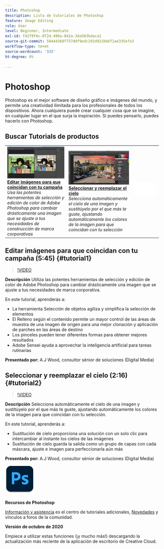 ```yaml
---
title: Photoshop
description: Lista de tutoriales de Photoshop
feature: Image Editing
role: User
level: Beginner, Intermediate
exl-id: f42f9f4c-072d-496a-842a-3da503bdaca1
source-git-commit: 58444368f757ddf9edc292d921bb6f2ae335efa3
workflow-type: tm+mt
source-wordcount: '333'
ht-degree: 0%

---
```


# Photoshop

Photoshop es el mejor software de diseño gráfico e imágenes del mundo, y permite una creatividad ilimitada para los profesionales de todos los dispositivos. Ahora cualquiera puede crear cualquier cosa que se imagine, en cualquier lugar en el que surja la inspiración. Si puedes pensarlo, puedes hacerlo con Photoshop.

## Buscar Tutorials de productos

<table style="table-layout:fixed">
<tr>
 <td>
   <a href="photoshop.md#tutorial1">
      <img alt="Editar imágenes para que coincidan con tu campaña" src="../assets/PS_ObjectSelect_ContentAware_wood.jpg" />
   </a>
    <div>
   <a href="photoshop.md#tutorial1"><strong>Editar imágenes para que coincidan con tu campaña</strong></a>
    </div>
    <em>Usa las potentes herramientas de selección y edición de color de Adobe Photoshop para cambiar drásticamente una imagen que se ajuste a tus necesidades de construcción de marca corporativas</em>
    <br>
  </td>
  <td>
    <a href="photoshop.md#tutorial2">
        <img alt="Seleccionar y reemplazar el cielo" src="../assets/PS_Sky_Replace_wood.jpg" />
    </a>
    <div>
    <a href="photoshop.md#tutorial2"><strong>Seleccionar y reemplazar el cielo</strong></a>
    </div>
    <em>Selecciona automáticamente el cielo de una imagen y sustitúyelo por el que más te guste, ajustando automáticamente los colores de la imagen para que coincidan con tu selección</em>
    <br>
  </td>
  <td>
    <img alt="Separador" src="../assets/Whitespacer.png" />
    <div>
    <br>
  </td>
</tr>
</table>

## Editar imágenes para que coincidan con tu campaña (5:45) {#tutorial1}

>[!VIDEO](https://video.tv.adobe.com/v/326950?hidetitle=true)

**Descripción**
Utiliza las potentes herramientas de selección y edición de color de Adobe Photoshop para cambiar drásticamente una imagen que se ajuste a tus necesidades de marca corporativa.

En este tutorial, aprenderás a:
* La herramienta Selección de objetos agiliza y simplifica la selección de elementos
* El Relleno según el contenido permite un mayor control de las áreas de muestra de una imagen de origen para una mejor clonación y aplicación de parches en las áreas de destino
* Los pinceles pueden tener diferentes formas para obtener mejores resultados
* Adobe Sensei ayuda a aprovechar la inteligencia artificial para tareas rutinarias

**Presentado por:**
A.J Wood, consultor sénior de soluciones (Digital Media)

## Seleccionar y reemplazar el cielo (2:16) {#tutorial2}

>[!VIDEO](https://video.tv.adobe.com/v/326953?hidetitle=true)

**Descripción**
Selecciona automáticamente el cielo de una imagen y sustitúyelo por el que más te guste, ajustando automáticamente los colores de la imagen para que coincidan con tu selección.

En este tutorial, aprenderás a:
* Sustitución de cielo proporciona una solución con un solo clic para intercambiar al instante los cielos de las imágenes
* Sustitución de cielo guarda la salida como un grupo de capas con cada máscara, ajuste e imagen para perfeccionarla aún más


**Presentado por:**
A.J Wood, consultor sénior de soluciones (Digital Media)

![Logotipo de Photoshop](../assets/ps_appicon_96.png)

**Recursos de Photoshop**

[Información y asistencia](https://helpx.adobe.com/es/support/photoshop.html) es el centro de tutoriales adicionales, [Novedades](https://helpx.adobe.com/es/photoshop/using/whats-new.html) y vínculos a foros de la comunidad.

**Versión de octubre de 2020**

Empiece a utilizar estas funciones (¡y mucho más!) descargando la actualización más reciente de la aplicación de escritorio de Creative Cloud.
